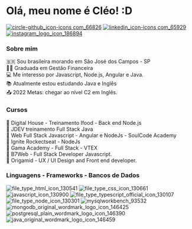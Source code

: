   
# Olá, meu nome é Cléo! :D

<a href="https://github.com/cleosilva">![circle-github_icon-icons com_66826](https://user-images.githubusercontent.com/82469705/126402377-385434fa-7865-471b-9803-deead7ce5627.png)</a>
<a href="https://www.linkedin.com/in/cleo-silva/">![linkedin_icon-icons com_65929](https://user-images.githubusercontent.com/82469705/126404092-3d71051b-4898-48c7-9e7e-2df3bc66f2a3.png)
</a>
<a href="https://www.instagram.com/cleo.s.faria/">![instagram_logo_icon_186894](https://user-images.githubusercontent.com/82469705/126404353-a56c8c1d-02e3-4d10-82aa-9ed36c5a48fd.png)
</a>

### Sobre mim
🇧🇷 Sou brasileira morando em São José dos Campos - SP</br>
👩‍🎓 Graduada em Gestão Financeira</br>
💻 Me interesso por Javascript, Node.js, Angular e Java.</br>
📚 Atualmente estou estudando Java e Inglês</br>
📤 2022 Metas: chegar ao nível C2 em Inglês. 

### Cursos
📖 Digital House - Treinamento Ifood - Back end Node.js</br>
📖 JDEV treinamento Full Stack Java</br>
📖 Web Full Stack Javascript - Angular e NodeJs - SoulCode Academy</br>
📖 Ignite Rockectseat - NodeJs</br>
📖 Gama Academy - Full Stack - VTEX</br>
📖 B7Web - Full Stack Developer Javascript.</br>
📖 Origamid - UX / UI Design and Front end developer.

### Linguagens - Frameworks - Bancos de Dados
![file_type_html_icon_130541](https://user-images.githubusercontent.com/82469705/126480966-33703b46-d67a-4463-9863-cc6d518c168a.png) 
![file_type_css_icon_130661](https://user-images.githubusercontent.com/82469705/126481232-6e64963d-4e63-4a64-9aab-69de29f68687.png)
![javascript_icon_130900](https://user-images.githubusercontent.com/82469705/126481195-97810991-5284-4322-9664-0b99097e9929.png)
![file_type_typescript_official_icon_130107](https://user-images.githubusercontent.com/82469705/126481497-f080ce11-8d7a-4fd2-bdca-b7f5a729221e.png)
![file_type_node_icon_130301](https://user-images.githubusercontent.com/82469705/166115817-7ec45a8c-4391-4a88-a1df-8392965371ca.png)
![mysqlworkbench_93532](https://user-images.githubusercontent.com/82469705/166115865-fbd457fb-df9a-4cc1-8705-4f7ee7aaf9fe.png)
![mongodb_original_wordmark_logo_icon_146425](https://user-images.githubusercontent.com/82469705/166115938-0c1700a8-0fd5-41a3-a8b2-446959c6e800.png)
![postgresql_plain_wordmark_logo_icon_146390](https://user-images.githubusercontent.com/82469705/170327293-01868240-a262-49ca-a4b4-ae98a3921cd8.png)
![java_original_wordmark_logo_icon_146459](https://user-images.githubusercontent.com/82469705/170516667-409b841e-775c-4e2f-8507-01e922b85662.png)




















